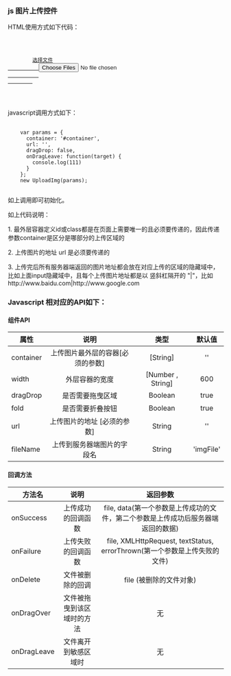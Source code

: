 
### js 图片上传控件
<p>HTML使用方式如下代码：</p>
<pre>
  <code>
      <div id="container">
        <a href="javascript:void(0)" class="file">选择文件
          <input type='file' multiple accept = 'image/gif,image/jpeg,image/jpg,image/png' />
          <input type="hidden" />
        </a>
      </div>
  </code>
</pre>
<p>javascript调用方式如下：</p>
<pre>
  <code>
    var params = {
      container: '#container',
      url: '',
      dragDrop: false,
      onDragLeave: function(target) {
        console.log(111)
      }
    };
    new UploadImg(params);
  </code>
</pre>
<p>如上调用即可初始化。</p>
<div>
  <p>如上代码说明：</p>
  <p>1. 最外层容器定义id或class都是在页面上需要唯一的且必须要传递的，因此传递参数container是区分是哪部分的上传区域的</p>
  <p>2. 上传图片的地址 url 是必须要传递的</p>
  <p>3. 上传完后所有服务器端返回的图片地址都会放在对应上传的区域的隐藏域中，比如上面input隐藏域中，且每个上传图片地址都是以 竖斜杠隔开的 "|"，比如 http://www.baidu.com|http://www.google.com</p>
</div>
<h3>Javascript 相对应的API如下：</h3>

####  组件API
|      属性      |             说明                                                 |     类型          |     默认值       |
| --------------|:--------------------------------------------------------------:  |   :-----------:  | :-------------: |
|   container   |  上传图片最外层的容器[必须的参数]                                     | [String]         |  ''             |
|   width       |  外层容器的宽度                                                    | [Number , String] |  600           |
|   dragDrop    |  是否需要拖曳区域                                                  | Boolean           |  true          |
|   fold        |  是否需要折叠按钮                                                  | Boolean           |  true          |
|   url         |  上传图片的地址 [必须的参数]                                        | String             |   ''          |
|   fileName    |  上传到服务器端图片的字段名                                         | String             |   'imgFile'    |

####  回调方法
|     方法名     |             说明             |     返回参数                                                          | 
| --------------|:-------------------------:  |   :----------------------------------------------------------------: |
| onSuccess     |  上传成功的回调函数            | file, data(第一个参数是上传成功的文件，第二个参数是上传成功后服务器端返回的数据) |  
| onFailure     |  上传失败的回调函数            | file, XMLHttpRequest, textStatus, errorThrown(第一个参数是上传失败的文件) | 
| onDelete      |  文件被删除的回调              | file (被删除的文件对象)                                                 | 
| onDragOver    | 文件被拖曳到该区域时的方法       | 无                                                                   | 
| onDragLeave   |  文件离开到敏感区域时           | 无                                                                   | 